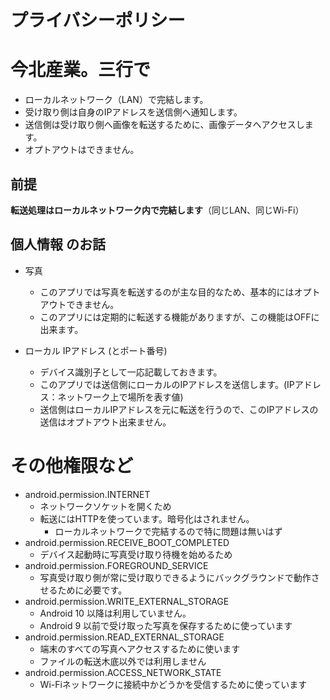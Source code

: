 # プライバシーポリシー

# 今北産業。三行で
- ローカルネットワーク（LAN）で完結します。
- 受け取り側は自身のIPアドレスを送信側へ通知します。
- 送信側は受け取り側へ画像を転送するために、画像データへアクセスします。
- オプトアウトはできません。

## 前提
**転送処理はローカルネットワーク内で完結します**（同じLAN、同じWi-Fi）

## 個人情報 のお話

- 写真
    - このアプリでは写真を転送するのが主な目的なため、基本的にはオプトアウトできません。
    - このアプリには定期的に転送する機能がありますが、この機能はOFFに出来ます。

- ローカル IPアドレス (とポート番号)
    - デバイス識別子として一応記載しておきます。
    - このアプリでは送信側にローカルのIPアドレスを送信します。(IPアドレス：ネットワーク上で場所を表す値)
    - 送信側はローカルIPアドレスを元に転送を行うので、このIPアドレスの送信はオプトアウト出来ません。

# その他権限など

- android.permission.INTERNET
    - ネットワークソケットを開くため
    - 転送にはHTTPを使っています。暗号化はされません。
        - ローカルネットワークで完結するので特に問題は無いはず
- android.permission.RECEIVE_BOOT_COMPLETED
    - デバイス起動時に写真受け取り待機を始めるため
- android.permission.FOREGROUND_SERVICE
    - 写真受け取り側が常に受け取りできるようにバックグラウンドで動作させるために必要です。
- android.permission.WRITE_EXTERNAL_STORAGE
    - Android 10 以降は利用していません。
    - Android 9 以前で受け取った写真を保存するために使っています
- android.permission.READ_EXTERNAL_STORAGE
    - 端末のすべての写真へアクセスするために使います
    - ファイルの転送木底以外では利用しません
- android.permission.ACCESS_NETWORK_STATE
    - Wi-Fiネットワークに接続中かどうかを受信するために使っています

